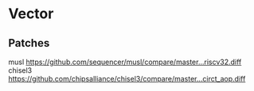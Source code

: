 # Vector

## Patches
<!-- BEGIN-PATCH -->
musl https://github.com/sequencer/musl/compare/master...riscv32.diff
chisel3 https://github.com/chipsalliance/chisel3/compare/master...circt_aop.diff
<!-- END-PATCH -->
